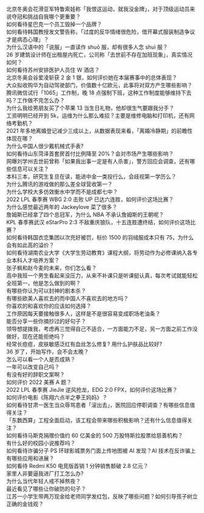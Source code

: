 北京冬奥会花滑亚军特鲁索娃称「我恨这运动，就我没金牌」，对于顶级运动员来说夺冠和挑战自我哪个更重要？  
如何看待星巴克一个员工毁掉一个品牌？  
如何看待韩国教授发文警告称，「过度的反华情绪很危险，借开幕式服装制造争议才是病态心理」？  
为什么汉语中的「说服」一直读作 shuō 服，却有很多人念 shuì 服？  
26 岁建筑设计师在出租屋内死亡，公司称「去世前不存在加班现象」，真实情况如何？  
如何看待苏州安排医护人员住 W 酒店？  
北京冬奥会谷爱凌斩获 2 金 1 银，如何评价她在本届赛事中的总体表现？  
大众拟收购华为自动驾驶部门，价值数十亿欧元，此事将对双方产生哪些影响？  
腾讯微信试行「1065」工作制，晚 18 点强制下班，这种工作制度能够维持下去吗？工作做不完怎么办？  
为什么我给男朋友买了个苹果 13 当生日礼物，他却很生气要跟我分手？  
工资明明已经开到 5k，运维为什么那么难招？主要是维修电脑和打印机，还有网络考勤机？  
2021 年多地离婚登记减少三成以上，从数据表现来看，「离婚冷静期」的前瞻性体现在哪？  
为什么中国人很少戴机械式手表?  
如何看待山东菏泽首套房首付比例降至 20%？会对市场产生哪些影响？  
网曝刘学州去世前曾称「如果我出事一定是有人杀害」，警方回应会调查，还有哪些信息可以关注？  
本科三本，研究生复旦在读，能进中金一类投行么，会歧视第一学历么？  
为什么腾讯的游戏做的那么差全球营收第一？  
为什么学校大多仿效衡水中学而不是成都七中？  
2022 LPL 春季赛 WBG 2:0 击败 UP 已达六连胜，如何评价这场比赛？  
为什么感觉最近两年的 Jackeylove 菜了很多？  
詹姆斯已经拿了四个总冠军，为什么 NBA 不承认詹姆斯的王朝呢？  
KPL 春季赛武汉 eStarPro 2:3 不敌重庆狼队，十五连胜遭终结，如何评价这场比赛？  
如何看待韩国衣恋集团以次充好被罚，标价 1500 的羽绒服成本只有 75，为什么会有如此高的溢价？  
如何看待湖南农业大学《大学生劳动教育》课程大纲，将劳动作为必修课纳入各专业本科人才培养方案？  
张子枫和赵今麦的未来，你们怎么看？  
高中我班一个男生看起来没压力，从来不补课只是听课挺认真，每次考试就能轻松全班第一，他是怎么做到的啊？  
有哪些你认为可以封神的剧本杀？  
有哪些欧美人喜欢去的而中国人不喜欢去的地方吗？  
你喜欢的和喜欢你的应该如何选择？  
工作原因每天要接触很多人，这样是不是很容易变成职场老油条？  
能否分享一些你摘抄过的好句子？  
领导想提拨我，考虑再三觉得自己不适合，一方面能力不足，另一方面之前工作没做好，现在还能拒绝吗？  
经常长痘痘，皮肤敏感泛红有血丝怎么修复? 用什么护肤品比较好?  
36 岁了，开始写作，会不会太晚？  
怎么可以看一个人是否成熟？  
一年可以改变自己吗？  
有没有好的辞职文案啊？  
如何评价 2022 美赛 A 题？  
2022 LPL 春季赛 JieJie 逆风抢龙，EDG 2:0 FPX，如何评价这场比赛？  
如何评价电影《陈翔六点半之拳王妈妈》？  
如何看待甘肃一医生当众辱骂患者「滚出去」，医院回应停职调查？有哪些信息值得关注？  
「东数西算」工程全面启动，该工程会带来哪些积极影响？还有什么信息值得关注？  
如何看待马斯克捐赠价值约 60 亿美金的 500 万股特斯拉股票给慈善机构？  
有什么好的校园小说推荐吗？  
如何看待诈骗分子 PS 环球影城票务门面上传地图被 AI 发现？AI 技术在反诈骗上有哪些应用和进展？  
如何看待 Redmi K50 电竞版首销 1 分钟销售额破 2.8 亿元？  
家里人非要逼我进厂打工怎么办?  
为什么当代年轻人戒不掉熬夜？  
最近看见了哪些让你破防的句子？  
江苏一小学生带两万现金给老师同学发红包，反映了哪些问题？如何引导孩子树立正确的金钱观？  
